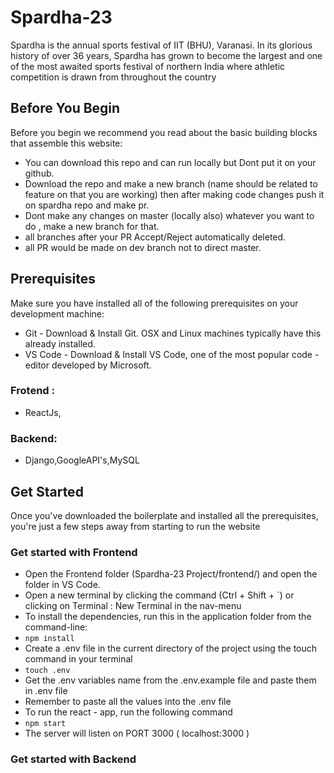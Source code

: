 # Spardha-23
Spardha is the annual sports festival of IIT (BHU), Varanasi. In its glorious history of over 36 years, Spardha has grown to become the largest and one of the most awaited sports festival of northern India where athletic competition is drawn from throughout the country

## Before You Begin
Before you begin we recommend you read about the basic building blocks that assemble this website:
- You can download this repo and can run locally but Dont put it on your github.
- Download the repo and make a new branch (name should be related to feature on that you are working) then after making code changes push it on spardha repo and make pr.
- Dont make any changes on master (locally also) whatever you want to do , make a new branch for that.
- all branches after your PR Accept/Reject automatically deleted.
- all PR would be made on dev branch not to direct master.



## Prerequisites
Make sure you have installed all of the following prerequisites on your development machine:
- Git - Download & Install Git. OSX and Linux machines typically have this already installed.
- VS Code - Download & Install VS Code, one of the most popular code - editor developed by Microsoft.

### Frotend :
- ReactJs,
   
### Backend:
- Django,GoogleAPI's,MySQL


## Get Started
Once you've downloaded the boilerplate and installed all the prerequisites, you're just a few steps away from starting to run the website

### Get started with Frontend
- Open the Frontend folder (Spardha-23 Project/frontend/) and open the folder in VS Code.
- Open a new terminal by clicking the command (Ctrl + Shift + `) or clicking on Terminal : New Terminal in the nav-menu
- To install the dependencies, run this in the application folder from the command-line:
- `npm install`
- Create a .env file in the current directory of the project using the touch command in your terminal
- `touch .env`
- Get the .env variables name from the .env.example file and paste them in .env file
- Remember to paste all the values into the .env file
- To run the react - app, run the following command
- `npm start`
- The server will listen on PORT 3000 ( localhost:3000 )

### Get started with Backend
